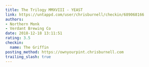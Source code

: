 ```yaml
---
title: The Trilogy MMXVIII - YEAST
link: https://untappd.com/user/chrisburnell/checkin/689068166
authors:
- Northern Monk
- Verdant Brewing Co
date: 2018-12-18 13:11:51
rating: 3.5
checkin:
  name: The Griffin
posting_method: https://ownyourpint.chrisburnell.com
trailing_slash: true
---
```

